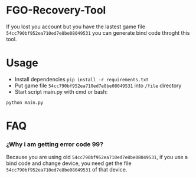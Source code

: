 # FGO-Recovery-Tool
If you lost you account but you have the lastest game file `54cc790bf952ea710ed7e8be08049531` you can
generate bind code throght this tool.

# Usage
- Install dependencies `pip install -r requirements.txt`
- Put game file `54cc790bf952ea710ed7e8be08049531` into `/file` directory
- Start script main.py with cmd or bash:
```
python main.py
```

# FAQ

### ¿Why i am getting error code 99? 
Because you are using old `54cc790bf952ea710ed7e8be08049531`, if you use a bind code and change device,
you need get the file `54cc790bf952ea710ed7e8be08049531` of that device.
